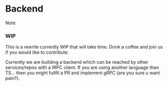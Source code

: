 # Backend

> [!NOTE]
> ### WIP
> This is a rewrite currently WIP that will take time. Drink a coffee and join us if you would like to contribute.

Currently we are building a backend which can be reached by other services/repos with a tRPC client.
If you are using another language than TS... then you might fullfil a PR and implement gRPC (are you sure u want pain?).
